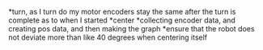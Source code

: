 *turn, as I turn do my motor encoders stay the same after the turn is complete as to when I started
*center
*collecting encoder data, and creating pos data, and then making the graph
*ensure that the robot does not deviate more than like 40 degrees when centering itself